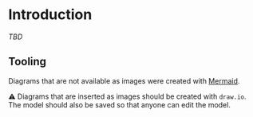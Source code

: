 # Introduction

*TBD* 

## Tooling

Diagrams that are not available as images were created with [Mermaid](https://mermaid.live/edit).

⚠ Diagrams that are inserted as images should be created with `draw.io`.
The model should also be saved so that anyone can edit the model.